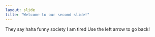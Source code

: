```yaml
---
layout: slide
title: "Welcome to our second slide!"
---
```

They say haha funny society I am tired
Use the left arrow to go back!
